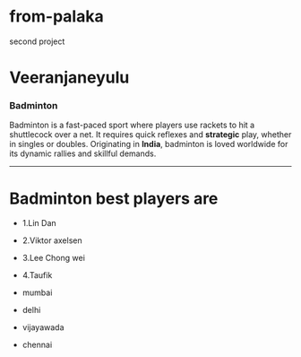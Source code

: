 # from-palaka
second project
# Veeranjaneyulu
### Badminton

Badminton is a fast-paced sport where players use rackets to hit a shuttlecock over a net. It requires quick reflexes and **strategic** play, whether in singles or doubles. Originating in **India**, badminton is loved worldwide for its dynamic rallies and skillful demands.

--------   ----- ------- ---
# Badminton best players are
- 1.Lin Dan
- 2.Viktor axelsen
- 3.Lee Chong wei
- 4.Taufik



- mumbai
- delhi
- vijayawada
- chennai